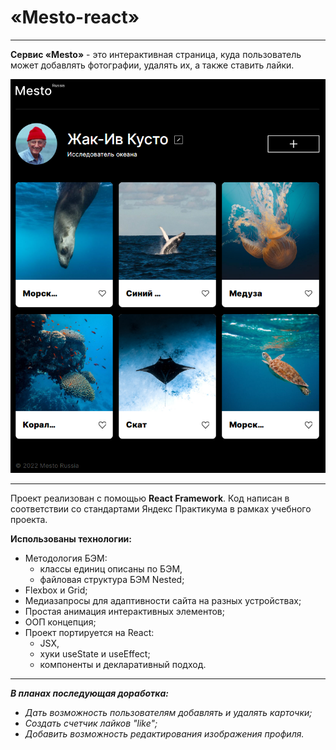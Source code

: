 # «Mesto-react»

---

**Сервис «Mesto»** - это интерактивная страница, куда пользователь может добавлять фотографии, удалять их, а также ставить лайки.

![Визуализация страницы пользователя Mesto](./src/images/my-project-mesto-visual.png)

---

Проект реализован с помощью **React Framework**.
Код написан в соответствии со стандартами Яндекс Практикума в рамках учебного проекта.

**Использованы технологии:**

- Методология БЭМ:
  - классы единиц описаны по БЭМ,
  - файловая структура БЭМ Nested;
- Flexbox и Grid;
- Медиазапросы для адаптивности сайта на разных устройствах;
- Простая анимация интерактивных элементов;
- ООП концепция;
- Проект портируется на React:
  - JSX,
  - хуки useState и useEffect;
  - компоненты и декларативный подход.

<!-- ##### [Ссылка на GitHub Pages](https://yanika90.github.io/mesto/) -->

---

**_В планах последующая доработка:_**

- _Дать возможность пользователям добавлять и удалять карточки;_
- _Создать счетчик лайков "like";_
- _Добавить возможность редактирования изображения профиля._
